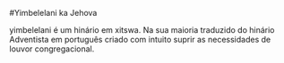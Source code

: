 #Yimbelelani ka Jehova

yimbelelani é um hinário em xitswa. Na sua maioria traduzido do hinário Adventista em português  criado com intuito suprir as necessidades de louvor congregacional.